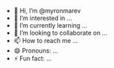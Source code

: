 - 👋 Hi, I’m @myronmarev
- 👀 I’m interested in ...
- 🌱 I’m currently learning ...
- 💞️ I’m looking to collaborate on ...
- 📫 How to reach me ...
- 😄 Pronouns: ...
- ⚡ Fun fact: ...

<!---
myronmarev/myronmarev is a ✨ special ✨ repository because its `README.md` (this file) appears on your GitHub profile.
You can click the Preview link to take a look at your changes.
--->
